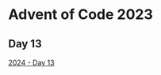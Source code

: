 # Advent of Code 2023

## Day 13

[2024 - Day 13](https://adventofcode.com/2024/day/13 "Advent of Code 2024 Day 13")